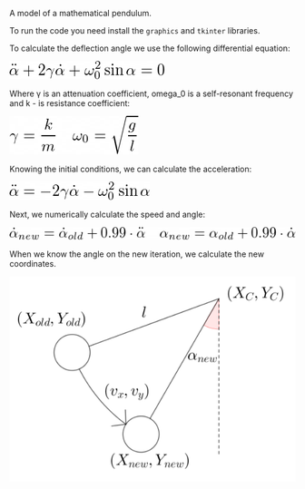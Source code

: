 A model of a mathematical pendulum.

To run the code you need install the `graphics` and `tkinter` libraries.

To calculate the deflection angle we use the following differential equation:

![Image alt](https://github.com/r0mbeg/mathematicalPendulum/blob/main/pendulumFormulas/equation.png)

Where γ is an attenuation coefficient, omega_0 is a self-resonant frequency and k - is resistance coefficient:

![Image alt](https://github.com/r0mbeg/mathematicalPendulum/blob/main/pendulumFormulas/gammaAndOmega0.png)

Knowing the initial conditions, we can calculate the acceleration:

![Image alt](https://github.com/r0mbeg/mathematicalPendulum/blob/main/pendulumFormulas/acceleration.png)

Next, we numerically calculate the speed and angle:

![Image alt](https://github.com/r0mbeg/mathematicalPendulum/blob/main/pendulumFormulas/angleAndVelocity.png)

When we know the angle on the new iteration, we calculate the new coordinates.

![Image alt](https://github.com/r0mbeg/mathematicalPendulum/blob/main/pendulumFormulas/nextIteration1.png)
